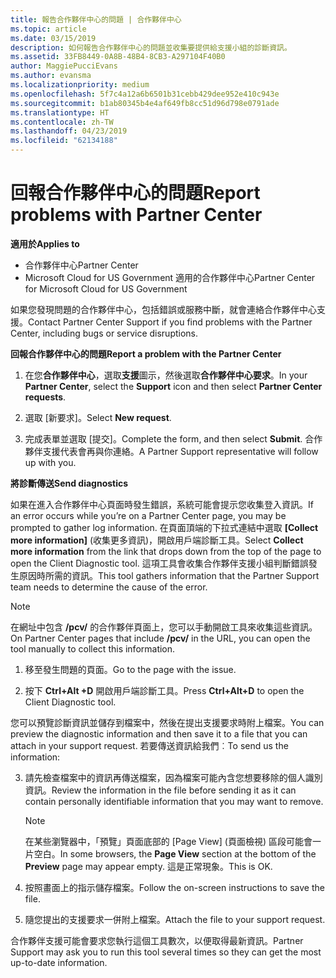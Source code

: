 ```yaml
---
title: 報告合作夥伴中心的問題 | 合作夥伴中心
ms.topic: article
ms.date: 03/15/2019
description: 如何報告合作夥伴中心的問題並收集要提供給支援小組的診斷資訊。
ms.assetid: 33FB8449-0A8B-48B4-8CB3-A297104F40B0
author: MaggiePucciEvans
ms.author: evansma
ms.localizationpriority: medium
ms.openlocfilehash: 5f7c4a12a6b6501b31cebb429dee952e410c943e
ms.sourcegitcommit: b1ab80345b4e4af649fb8cc51d96d798e0791ade
ms.translationtype: HT
ms.contentlocale: zh-TW
ms.lasthandoff: 04/23/2019
ms.locfileid: "62134188"
---
```

# <a name="report-problems-with-partner-center"></a><span data-ttu-id="6f3e0-103">回報合作夥伴中心的問題</span><span class="sxs-lookup"><span data-stu-id="6f3e0-103">Report problems with Partner Center</span></span>

<span data-ttu-id="6f3e0-104">**適用於**</span><span class="sxs-lookup"><span data-stu-id="6f3e0-104">**Applies to**</span></span>

-  <span data-ttu-id="6f3e0-105">合作夥伴中心</span><span class="sxs-lookup"><span data-stu-id="6f3e0-105">Partner Center</span></span>
-  <span data-ttu-id="6f3e0-106">Microsoft Cloud for US Government 適用的合作夥伴中心</span><span class="sxs-lookup"><span data-stu-id="6f3e0-106">Partner Center for Microsoft Cloud for US Government</span></span>


<span data-ttu-id="6f3e0-107">如果您發現問題的合作夥伴中心，包括錯誤或服務中斷，就會連絡合作夥伴中心支援。</span><span class="sxs-lookup"><span data-stu-id="6f3e0-107">Contact Partner Center Support if you find problems with the Partner Center, including bugs or service disruptions.</span></span>

<span data-ttu-id="6f3e0-108">**回報合作夥伴中心的問題**</span><span class="sxs-lookup"><span data-stu-id="6f3e0-108">**Report a problem with the Partner Center**</span></span>

1.  <span data-ttu-id="6f3e0-109">在您**合作夥伴中心**，選取**支援**圖示，然後選取**合作夥伴中心要求**。</span><span class="sxs-lookup"><span data-stu-id="6f3e0-109">In your **Partner Center**, select the **Support** icon and then select **Partner Center requests**.</span></span>

2.  <span data-ttu-id="6f3e0-110">選取 \[新要求\]。</span><span class="sxs-lookup"><span data-stu-id="6f3e0-110">Select **New request**.</span></span>

3.  <span data-ttu-id="6f3e0-111">完成表單並選取 \[提交\]。</span><span class="sxs-lookup"><span data-stu-id="6f3e0-111">Complete the form, and then select **Submit**.</span></span> <span data-ttu-id="6f3e0-112">合作夥伴支援代表會再與你連絡。</span><span class="sxs-lookup"><span data-stu-id="6f3e0-112">A Partner Support representative will follow up with you.</span></span>

<span data-ttu-id="6f3e0-113">**將診斷傳送**</span><span class="sxs-lookup"><span data-stu-id="6f3e0-113">**Send diagnostics**</span></span>

<span data-ttu-id="6f3e0-114">如果在進入合作夥伴中心頁面時發生錯誤，系統可能會提示您收集登入資訊。</span><span class="sxs-lookup"><span data-stu-id="6f3e0-114">If an error occurs while you’re on a Partner Center page, you may be prompted to gather log information.</span></span> <span data-ttu-id="6f3e0-115">在頁面頂端的下拉式連結中選取 **\[Collect more information\]** (收集更多資訊)，開啟用戶端診斷工具。</span><span class="sxs-lookup"><span data-stu-id="6f3e0-115">Select **Collect more information** from the link that drops down from the top of the page to open the Client Diagnostic tool.</span></span> <span data-ttu-id="6f3e0-116">這項工具會收集合作夥伴支援小組判斷錯誤發生原因時所需的資訊。</span><span class="sxs-lookup"><span data-stu-id="6f3e0-116">This tool gathers information that the Partner Support team needs to determine the cause of the error.</span></span> 

>[!NOTE]
><span data-ttu-id="6f3e0-117">在網址中包含 **/pcv/** 的合作夥伴頁面上，您可以手動開啟工具來收集這些資訊。</span><span class="sxs-lookup"><span data-stu-id="6f3e0-117">On Partner Center pages that include **/pcv/** in the URL, you can open the tool manually to collect this information.</span></span>

1.  <span data-ttu-id="6f3e0-118">移至發生問題的頁面。</span><span class="sxs-lookup"><span data-stu-id="6f3e0-118">Go to the page with the issue.</span></span>

2.  <span data-ttu-id="6f3e0-119">按下 **Ctrl+Alt +D** 開啟用戶端診斷工具。</span><span class="sxs-lookup"><span data-stu-id="6f3e0-119">Press **Ctrl+Alt+D** to open the Client Diagnostic tool.</span></span>

<span data-ttu-id="6f3e0-120">您可以預覽診斷資訊並儲存到檔案中，然後在提出支援要求時附上檔案。</span><span class="sxs-lookup"><span data-stu-id="6f3e0-120">You can preview the diagnostic information and then save it to a file that you can attach in your support request.</span></span> <span data-ttu-id="6f3e0-121">若要傳送資訊給我們︰</span><span class="sxs-lookup"><span data-stu-id="6f3e0-121">To send us the information:</span></span>

3.  <span data-ttu-id="6f3e0-122">請先檢查檔案中的資訊再傳送檔案，因為檔案可能內含您想要移除的個人識別資訊。</span><span class="sxs-lookup"><span data-stu-id="6f3e0-122">Review the information in the file before sending it as it can contain personally identifiable information that you may want to remove.</span></span> 

    >[!NOTE]
    ><span data-ttu-id="6f3e0-123">在某些瀏覽器中，「預覽」頁面底部的 [Page View] (頁面檢視) 區段可能會一片空白。</span><span class="sxs-lookup"><span data-stu-id="6f3e0-123">In some browsers, the **Page View** section at the bottom of the **Preview** page may appear empty.</span></span> <span data-ttu-id="6f3e0-124">這是正常現象。</span><span class="sxs-lookup"><span data-stu-id="6f3e0-124">This is OK.</span></span>

4.  <span data-ttu-id="6f3e0-125">按照畫面上的指示儲存檔案。</span><span class="sxs-lookup"><span data-stu-id="6f3e0-125">Follow the on-screen instructions to save the file.</span></span>

5.  <span data-ttu-id="6f3e0-126">隨您提出的支援要求一併附上檔案。</span><span class="sxs-lookup"><span data-stu-id="6f3e0-126">Attach the file to your support request.</span></span>

<span data-ttu-id="6f3e0-127">合作夥伴支援可能會要求您執行這個工具數次，以便取得最新資訊。</span><span class="sxs-lookup"><span data-stu-id="6f3e0-127">Partner Support may ask you to run this tool several times so they can get the most up-to-date information.</span></span>

